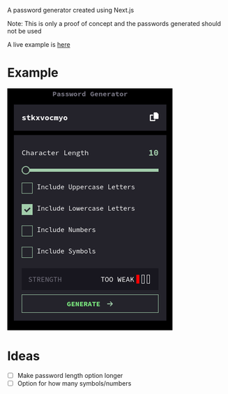 A password generator created using Next.js

Note: This is only a proof of concept and the passwords generated should not be used 

A live example is [here](https://password-generator-nextjs-flax.vercel.app/)

# Example
![](https://github.com/Lewisjohnward/password-generator-nextjs/blob/main/example/example.gif)

# Ideas
- [ ] Make password length option longer
- [ ] Option for how many symbols/numbers
